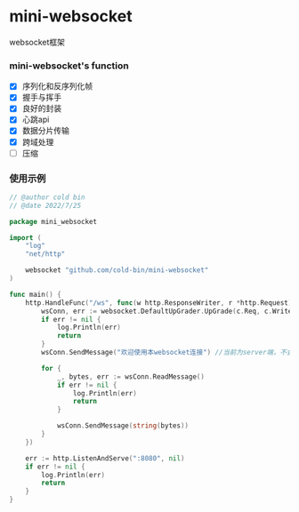 # mini-websocket
websocket框架
### mini-websocket's function 
- [x] 序列化和反序列化帧
- [x] 握手与挥手
- [x] 良好的封装
- [x] 心跳api 
- [x] 数据分片传输
- [x] 跨域处理
- [ ] 压缩

### 使用示例

```go
// @author cold bin
// @date 2022/7/25

package mini_websocket

import (
	"log"
	"net/http"

	websocket "github.com/cold-bin/mini-websocket"
)

func main() {
	http.HandleFunc("/ws", func(w http.ResponseWriter, r *http.Request) {
		wsConn, err := websocket.DefaultUpGrader.UpGrade(c.Req, c.Writer)
		if err != nil {
			log.Println(err)
			return
		}
		wsConn.SendMessage("欢迎使用本websocket连接") //当前为server端，不会做掩码处理

		for {
			_, bytes, err := wsConn.ReadMessage()
			if err != nil {
				log.Println(err)
				return
			}

			wsConn.SendMessage(string(bytes))
		}
	})

	err := http.ListenAndServe(":8080", nil)
	if err != nil {
		log.Println(err)
		return
	}
}
```